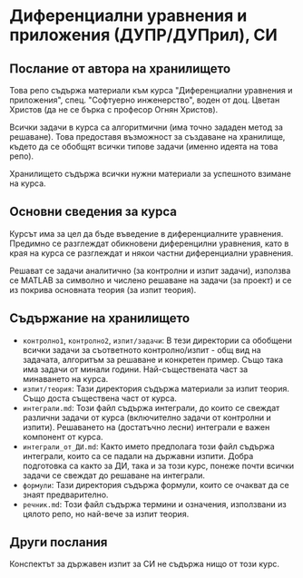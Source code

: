 # Диференциални уравнения и приложения (ДУПР/ДУПрил), СИ

## Послание от автора на хранилището

Това репо съдържа материали към курса "Диференциални уравнения и приложения", спец. "Софтуерно инженерство", воден от доц. Цветан Христов (да не се бърка с професор Огнян Христов).

Всички задачи в курса са алгоритмични (има точно зададен метод за решаване). Това предоставя възможност за създаване на хранилище, където да се обобщят всички типове задачи (именно идеята на това репо).

Хранилището съдържа всички нужни материали за успешното взимане на курса.

## Основни сведения за курса

Курсът има за цел да бъде въведение в диференциалните уравнения. Предимно се разглеждат обикновени диференцилни уравнения, като в края на курса се разглеждат и някои частни диференциални уравнения.

Решават се задачи аналитично (за контролни и изпит задачи), използва се MATLAB за символно и числено решаване на задачи (за проект) и се из покрива основната теория (за изпит теория).

## Съдържание на хранилището

- `контролно1`, `контролно2`, `изпит/задачи`: В тези директории са обобщени всички задачи за съответното контролно/изпит - общ вид на задачата, алгоритъм за решаване и конкретен пример. Също така има задачи от минали години. Най-съществената част за минаването на курса.
- `изпит/теория`: Тази директория съдържа материали за изпит теория. Също доста съществена част от курса.
- `интеграли.md`: Този файл съдържа интеграли, до които се свеждат различни задачи от курса (включително задачи от контролни и изпити). Решаването на (достатъчно лесни) интеграли е важен компонент от курса.
- `интеграли_от_ДИ.md`: Както името предполага този файл съдържа интеграли, които са се падали на държавни изпити. Добра подготовка са както за ДИ, така и за този курс, понеже почти всички задачи се свеждат до решаване на интеграли.
- `формули`: Тази директория съдържа формули, които се очакват да се знаят предварително.
- `речник.md`: Този файл съдържа термини и означения, използвани из цялото репо, но най-вече за изпит теория.

## Други послания

Конспектът за държавен изпит за СИ не съдържа нищо от този курс.
